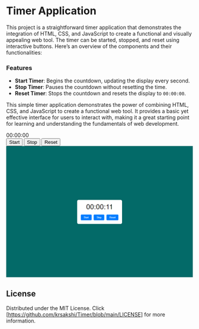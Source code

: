# Timer Application
<!DOCTYPE html> <html lang="en"> <head> <meta charset="UTF-8"> <meta name="viewport" content="width=device-width, initial-scale=1.0"> <title>Simple Timer</title> <link rel="stylesheet" href="styles.css"> </head> <body> <div class="description"> <p> This project is a straightforward timer application that demonstrates the integration of HTML, CSS, and JavaScript to create a functional and visually appealing web tool. The timer can be started, stopped, and reset using interactive buttons. Here’s an overview of the components and their functionalities: </p> <h3>Features</h3> <ul> <li><strong>Start Timer</strong>: Begins the countdown, updating the display every second.</li> <li><strong>Stop Timer</strong>: Pauses the countdown without resetting the time.</li> <li><strong>Reset Timer</strong>: Stops the countdown and resets the display to <code>00:00:00</code>.</li> </ul> <p> This simple timer application demonstrates the power of combining HTML, CSS, and JavaScript to create a functional web tool. It provides a basic yet effective interface for users to interact with, making it a great starting point for learning and understanding the fundamentals of web development. </p> </div> <div class="timer-container"> <div id="timer">00:00:00</div> <button id="start-btn">Start</button> <button id="stop-btn">Stop</button> <button id="reset-btn">Reset</button> </div></body> </html>
<img src="Image.png" alt=" Image ">

<!-- LICENSE -->
## License

Distributed under the MIT License. Click [https://github.com/krsakshi/Timer/blob/main/LICENSE] for more information.
